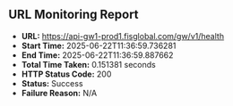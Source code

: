 ## URL Monitoring Report

- **URL:** https://api-gw1-prod1.fisglobal.com/gw/v1/health
- **Start Time:** 2025-06-22T11:36:59.736281
- **End Time:** 2025-06-22T11:36:59.887662
- **Total Time Taken:** 0.151381 seconds
- **HTTP Status Code:** 200
- **Status:** Success
- **Failure Reason:** N/A
